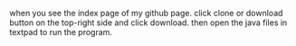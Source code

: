 when you see the index page of my github page.
click clone or download button on the top-right side and click download. 
then open the java files in textpad to run the program.
